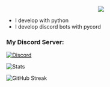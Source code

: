 <p align="center">
  <img src="https://readme-typing-svg.demolab.com/?lines=Hi+👋%2C+I'm+Squidi!;I+am+a+hobby+developer+from+Germany.;If+you+want+a+discord+bot+contact+me.;&center=true&width=750&height=80&color=fcfcfc&vCenter=true&pause=5&size=30">
</p>

- I develop with python
- I develop discord bots with pycord 

### My Discord Server:
[![Discord](https://img.shields.io/discord/1040624306062889032?color=blue&label=Discord&logo=discord&logoColor=white&style=for-the-badge)](https://discord.gg/Zv5JtYhd9r)

![Stats](https://github-readme-stats.vercel.app/api?username=deinBenutzername&show_icons=true&theme=radical&rank_icon=percentile)

![GitHub Streak](https://github-readme-streak-stats.herokuapp.com/?user=Squidiis&theme=radical)

